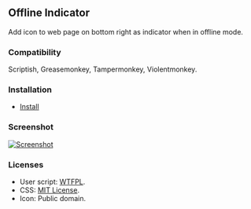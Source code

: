 ## Offline Indicator

Add icon to web page on bottom right as indicator when in offline mode.

### Compatibility

Scriptish, Greasemonkey, Tampermonkey, Violentmonkey.

### Installation

* [Install](https://raw.github.com/LouCypher/userscripts/master/offline-indicator/usercript.user.js)

### Screenshot

[![Screenshot](https://lh3.googleusercontent.com/-m2Zcc5U8dV8/UyIhH-gpb_I/AAAAAAAAEDU/fGWgywPc1us/s400/screenshot.png)](https://lh3.googleusercontent.com/-m2Zcc5U8dV8/UyIhH-gpb_I/AAAAAAAAEDU/fGWgywPc1us/s0/screenshot.png "Click to see the full-size image")

### Licenses

* User script: [WTFPL](http://www.wtfpl.net/txt/copying/).
* CSS: [MIT License](https://raw.github.com/LouCypher/userscripts/master/licenses/MIT/LICENSE.txt).
* Icon: Public domain.
